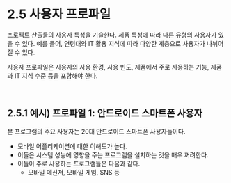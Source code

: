 # 2.5 사용자 프로파일

프로젝트 산출물의 사용자 특성을 기술한다. 제품 특성에 따라 다른 유형의 사용자가 있을 수 있다. 예를 들어, 연령대와 IT 활용 지식에 따라 다양한 계층으로 사용자가 나뉘어 질 수 있다.



사용자 프로파일은 사용자의 사용 환경, 사용 빈도, 제품에서 주로 사용하는 기능, 제품과 IT 지식 수준 등을 포함해야 한다.

<br/>

##  2.5.1 예시) 프로파일 1: 안드로이드 스마트폰 사용자

본 프로그램의 주요 사용자는 20대 안드로이드 스마트폰 사용자들이다.

- 모바일 어플리케이션에 대한 이해도가 높다.
- 이들은 시스템 성능에 영향을 주는 프로그램을 설치하는 것을 매우 꺼려한다.
- 이들이 주로 사용하는 프로그램들은 다음과 같다. 
  - 모바일 메신저, 모바일 게임, SNS 등

